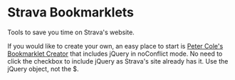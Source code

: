 Strava Bookmarklets
==================
Tools to save you time on Strava's website.

If you would like to create your own, an easy place to start is <a href="http://mrcoles.com/bookmarklet/">Peter Cole's Bookmarklet Creator</a> that includes jQuery in noConflict mode.  No need to click the checkbox to include jQuery as Strava's site already has it.  Use the jQuery object, not the $.
